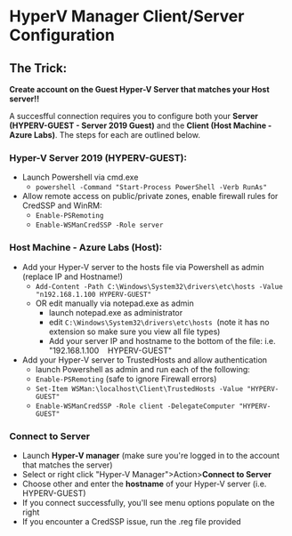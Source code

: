 # HyperV Manager Client/Server Configuration

## The Trick:

**Create account on the Guest Hyper-V Server that matches your Host server!!**

A succesfful connection requires you to configure both your **Server (HYPERV-GUEST - Server 2019 Guest)** and the **Client (Host Machine - Azure Labs)**. The steps for each are outlined below.

### Hyper-V Server 2019 (HYPERV-GUEST):

- Launch Powershell via cmd.exe
  - `powershell -Command "Start-Process PowerShell -Verb RunAs"`
- Allow remote access on public/private zones, enable firewall rules for CredSSP and WinRM:
  - `Enable-PSRemoting`
  - `Enable-WSManCredSSP -Role server`

### Host Machine - Azure Labs (Host):

- Add your Hyper-V server to the hosts file via Powershell as admin (replace IP and Hostname!)
  - `Add-Content -Path C:\Windows\System32\drivers\etc\hosts -Value "n192.168.1.100 HYPERV-GUEST"`
  - OR edit manually via notepad.exe as admin
    - launch notepad.exe as administrator
    - edit `C:\Windows\System32\drivers\etc\hosts`  (note it has no extension so make sure you view all file types)
    - Add your server IP and hostname to the bottom of the file: i.e. "192.168.1.100    HYPERV-GUEST"
 - Add your Hyper-V server to TrustedHosts and allow authentication
   - launch Powershell as admin and run each of the following: 
   - `Enable-PSRemoting` (safe to ignore Firewall errors)
   - `Set-Item WSMan:\localhost\Client\TrustedHosts -Value "HYPERV-GUEST"`
   - `Enable-WSManCredSSP -Role client -DelegateComputer "HYPERV-GUEST"`
### Connect to Server
 - Launch **Hyper-V manager** (make sure you're logged in to the account that matches the server)
 - Select or right click "Hyper-V Manager">Action>**Connect to Server**
 - Choose other and enter the **hostname** of your Hyper-V server (i.e. HYPERV-GUEST)
 - If you connect successfully, you'll see menu options populate on the right
 - If you encounter a CredSSP issue, run the .reg file provided
